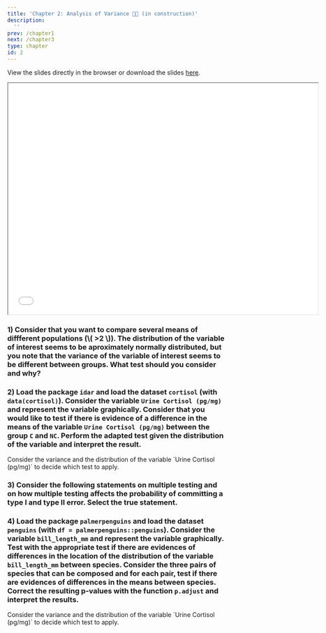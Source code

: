 ```yaml
---
title: 'Chapter 2: Analysis of Variance 🚧🔨 (in construction)'
description:
  ''
prev: /chapter1
next: /chapter3
type: chapter
id: 2
---
```



<exercise id="1" title="Theory">

View the slides directly in the browser or download the slides
[here](https://github.com/SMAC-Group/course_data_analytics/raw/master/static/Lecture2.pdf). 

<iframe src="/Lecture2.html" width="710" height="530">
</iframe>



</exercise>



<exercise id="2" title="Application" type = "slides">

<slides source="chapter2_01">
</slides>


</exercise>


<exercise id = "3" title ="Analysis of Variance: Exercises">

### 1) Consider that you want to compare several means of diffferent populations (\\( >2 \\)). The distribution of the variable of interest seems to be aproximately normally distributed, but you note that the variance of the variable of interest seems to be different between groups. What test should you consider and why?



<choice id="1">
<opt text="You should consider the two independent sample Student's t-test because the data seems to be approximately normally distributed.">
</opt>
<opt text="As you compare more than 2 groups, that the data seems to be approximately normally distributed and that variance between groups seems to be different, you should consider the Welsch one-way ANOVA." correct="true">
</opt>
<opt text="You should consider the two independent sample Welsch's t-test because there is evidence that the variance is different between groups." >
</opt>
<opt text="As you compare more than 2 groups and that the data seems to be approximately normally distributed, you should consider the Fisher one-way ANOVA." >
</opt>
</choice>

### 2) Load the package `idar` and load the dataset `cortisol` (with `data(cortisol)`). Consider the variable `Urine Cortisol (pg/mg)` and represent the variable graphically. Consider that you would like to test if there is evidence of a difference in the means of the variable `Urine Cortisol (pg/mg)` between the group `C` and `NC`. Perform the adapted test given the distribution of the variable and interpret the result.


<codeblock id="02_01">
Consider the variance and the distribution of the variable `Urine Cortisol (pg/mg)` to decide which test to apply.
</codeblock>


### 3) Consider the following statements on multiple testing and on how multiple testing affects the probability of committing a type I and type II error. Select the true statement.

<choice id="3">
<opt text="As the the probability of failing to reject a null hypothesis that is actually false (type II error) increases with the number of tests, one should correct the p-values with corrected p-values larger than the uncorrected ones.">
</opt>
<opt text="As the the probability of rejecting a null hypothesis that is actually true (type I error) increases with the number of tests, one should correct the p-values with corrected p-values larger than the uncorrected ones." correct="true">
</opt>
<opt text="There is no need to correct p-values when performing multiple testing." >
</opt>
<opt text="As the the probability of rejecting a null hypothesis that is actually true (type I error) increases with the number of tests, one should correct the p-values with corrected p-values smaller than the uncorrected ones." >
</opt>
</choice>


### 4) Load the package `palmerpenguins` and load the dataset `penguins` (with `df = palmerpenguins::penguins`). Consider the variable `bill_length_mm` and represent the variable graphically. Test with the appropriate test if there are evidences of differences in the location of the distribution of the variable `bill_length_mm` between species. Consider the three pairs of species that can be composed and for each pair, test if there are evidences of differences in the means between species. Correct the resulting p-values with the function `p.adjust` and interpret the results.

<codeblock id="02_02">
Consider the variance and the distribution of the variable `Urine Cortisol (pg/mg)` to decide which test to apply.
</codeblock>






</exercise>